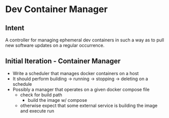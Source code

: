 # Dev Container Manager

## Intent

A controller for managing ephemeral dev containers in such a way as to pull new software updates on a regular occurrence. 

## Initial Iteration - Container Manager

- Write a scheduler that manages docker containers on a host
- It should perform building -> running -> stopping -> deleting on a schedule
- Possibly a manager that operates on a given docker compose file
  - check for build path
    - build the image w/ compose
  - otherwise expect that some external service is building the image and execute run